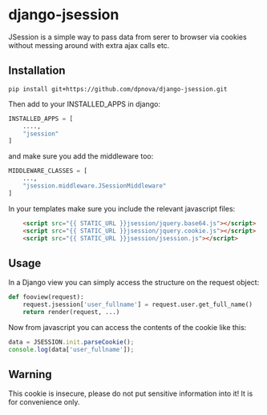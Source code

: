 django-jsession
===============

JSession is a simple way to pass data from serer to browser via cookies without messing around with extra ajax calls etc.

Installation
---------------
`pip install git+https://github.com/dpnova/django-jsession.git`

Then add to your INSTALLED_APPS in django:

```python
INSTALLED_APPS = [
    ....,
    "jsession"
]
```

and make sure you add the middleware too:

```python
MIDDLEWARE_CLASSES = [
    ...,
    "jsession.middleware.JSessionMiddleware"
]
```

In your templates make sure you include the relevant javascript files:

```html
    <script src="{{ STATIC_URL }}jsession/jquery.base64.js"></script>
    <script src="{{ STATIC_URL }}jsession/jquery.cookie.js"></script>
    <script src="{{ STATIC_URL }}jsession/jsession.js"></script>
```


Usage
-----
In a Django view you can simply access the structure on the request object:

```python
def fooview(request):
    request.jsession['user_fullname'] = request.user.get_full_name()
    return render(request, ...)
```

Now from javascript you can access the contents of the cookie like this:

```javascript
data = JSESSION.init.parseCookie();
console.log(data['user_fullname']);
```

Warning
-------

This cookie is insecure, please do not put sensitive information into it! It is for convenience only.
